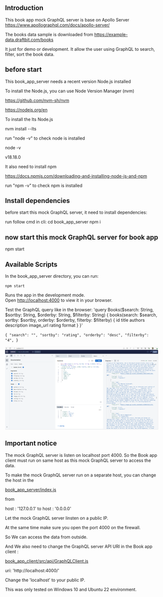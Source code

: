 ## Introduction
This book app mock GraphQL server is base on Apollo Server
https://www.apollographql.com/docs/apollo-server/

The books data sample is downloaded from 
https://example-data.draftbit.com/books

It just for demo or development.
It allow the user using GraphQL to search, filter, sort the book data.

## before start 
This book_app_server needs a recent version Node.js installed

To install the Node.js, you can use Node Version Manager (nvm)

https://github.com/nvm-sh/nvm

https://nodejs.org/en

To install the lts Node.js

nvm install --lts

run "node -v" to check node is installed

node -v

v18.18.0

It also need to install npm 

https://docs.npmjs.com/downloading-and-installing-node-js-and-npm

run "npm -v" to check npm is installed


## Install dependencies
before start this  mock GraphQL server, it need to install dependencies:

run follow cmd in cli:
cd book_app_server
npm i

## now start this mock GraphQL server for book app
npm start

## Available Scripts

In the book_app_server directory, you can run:

`npm start`

Runs the app in the development mode.\
Open [http://localhost:4000](http://localhost:4000) to view it in your browser.

Test the GraphQL query like in the browser:
'query Books($search: String, $sortby: String, $orderby: String, $filterby: String) {
  books(search: $search, sortby: $sortby, orderby: $orderby, filterby: $filterby) {
    id
    title
    authors
    description
    image_url
    rating
    format
  }
}'

`{
  "search": "",
  "sortby": "rating",
  "orderby": "desc",
  "filterby": "4",
}`

![GraphQL query sample](img/server.PNG)

## Important notice
The mock GraphQL server is listen on localhost port 4000.
So the Book app client must run on same host as this mock GraphQL server to access the data.

To make the mock GraphQL server run on a separate host, you can change the host in the 

[book_app_server/index.js](index.js)

from 

host : '127.0.0.1'  to  host : '0.0.0.0'

Let the mock GraphQL server linsten on a public IP. 

At the same time make sure you open the port 4000 on the firewall. 

So We can access the data from outside.

And We also need to change the GraphQL server API URI in the Book app client :


[book_app_client/src/api/GraphQLClient.js](../book_app_client/src/api/GraphQLClient.js)

uri: 'http://localhost:4000/' 

Change the 'localhost' to your public IP.

This was only tested on Windows 10  and Ubuntu 22 environment.

